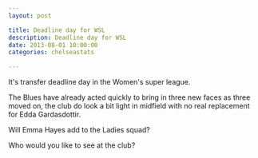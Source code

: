 ```yaml
---
layout: post

title: Deadline day for WSL
description: Deadline day for WSL
date: 2013-08-01 10:00:00
categories: chelseastats

---
```


It's transfer deadline day in the Women's super league. 

The Blues have already acted quickly to bring in three  new faces as three moved on, the club do look a bit light in midfield with no real replacement for Edda Gardasdottir. 

Will Emma Hayes add to the Ladies squad? 

Who would you like to see at the club?
